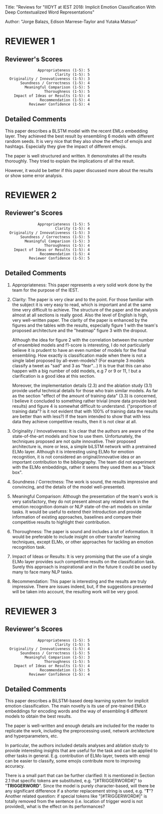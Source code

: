 Title: "Reviews for "IIIDYT at IEST 2018: Implicit Emotion Classification With
Deep Contextualized Word Representations"

Author: "Jorge Balazs, Edison Marrese-Taylor and Yutaka Matsuo"


# REVIEWER 1

## Reviewer's Scores
                   Appropriateness (1-5): 5
                           Clarity (1-5): 5
      Originality / Innovativeness (1-5): 3
           Soundness / Correctness (1-5): 4
             Meaningful Comparison (1-5): 5
                      Thoroughness (1-5): 5
        Impact of Ideas or Results (1-5): 4
                    Recommendation (1-5): 4
               Reviewer Confidence (1-5): 4

## Detailed Comments

This paper describes a BLSTM model with the recent EMLo embedding layer.  They
achieved the best result by ensembling 6 models with different random seeds.  It
is very nice that they also show the effect of emojis and hashtags. Especially
they give the impact of different emojis.

The paper is well structured and written. It demonstrates all the results
thoroughly. They tried to explain the implications of all the result.

However, it would be better if this paper discussed more about the results or
show some error analysis.


# REVIEWER 2

## Reviewer's Scores
                   Appropriateness (1-5): 5
                           Clarity (1-5): 4
      Originality / Innovativeness (1-5): 3
           Soundness / Correctness (1-5): 5
             Meaningful Comparison (1-5): 3
                      Thoroughness (1-5): 4
        Impact of Ideas or Results (1-5): 4
                    Recommendation (1-5): 4
               Reviewer Confidence (1-5): 5

## Detailed Comments

1) Appropriateness: This paper represents a very solid work done by the team for
the purpose of the IEST. 

2) Clarity: The paper is very clear and to the point. For those familiar with
   the subject it is very easy to read, which is important and at the same time
   very difficult to achieve. The structure of the paper and the analysis almost at
   all sections is really good. Also the level of English is high, very
   well-written paper. The clarity of the paper is enhanced by the figures and the
   tables with the results, especially figure 1 with the team's proposed
   architecture and the "heatmap" figure 3 with the dropout. 

   Although the idea for figure 2 with the correlation between the number of
   ensembled models and f1-score is interesting, I do not particularly believe it
   is prudent to have an even number of models for the final ensembling. How
   exactly is classification made when there is not a single label proposed by
   all-even-models? (For example 3 models classify a tweet as "sad" and 3 as
   "fear"...) It is true that this can also happen with a big number of odd models,
   e.g 7 or 9 or 11, !  but a clarification is a good idea at this section. 
 
   Moreover,  the implementation details (2.3) and the ablation study (3.1) provide
   useful technical details for those who train similar models. As far as the
   section "effect of the amount of training data" (3.3) is concerned, I believe it
   concluded to something rather trivial (more data provide best results) and
   figure 4 is somewhat difficult to understand. ("proportion of training data"? is
   it not evident that with 100% of training data the results are better than with
   less?) If the team intended to show that with less data they achieve competitive
   results, then it is not clear at all. 

3) Originality / Innovativeness:  It is clear that the authors are aware of the
   state-of-the-art models and how to use them. Unfortunately, the techniques
   proposed are not quite innovative. Their proposed architecture is, more or less,
   a simple biLSTM network with a pretrained ELMo layer. Although it is interesting
   using ELMo for emotion recognition, it is not considered an original/innovative
   idea or an important contribution to the bibliography. The team did not
   experiment with the ELMo embeddings, rather it seems they used them as a "black
   box". 

4) Soundness / Correctness: The work is sound, the results impressive and
   convincing, and the details of the model well-presented.

5) Meaningful Comparison: Although the presentation of the team's work is very
   satisfactory, they do not present almost any related work in the emotion
   recognition domain or NLP state-of-the-art models on similar tasks. It would be
   useful to extend their Introduction and provide information of existing
   approaches, baselines and compare their competitive results to highlight their
   contribution.

6) Thoroughness: The paper is sound and includes a lot of information. It would
   be preferable to include insight on other transfer learning techniques, except
   ELMo, or other approaches for tackling an emotion recognition task.

7) Impact of Ideas or Results: It is very promising that the use of a single ELMo
   layer provides such competitive results on the classification task. Surely this
   approach is inspirational and in the future it could be used by many to face
   many NLP tasks.

8) Recommendation: This paper is interesting and the results are truly
   impressive. There are issues indeed, but, if the suggestions presented will be
   taken into account, the resulting work will be very good.

# REVIEWER 3

## Reviewer's Scores

                   Appropriateness (1-5): 5
                           Clarity (1-5): 5
      Originality / Innovativeness (1-5): 4
           Soundness / Correctness (1-5): 5
             Meaningful Comparison (1-5): 3
                      Thoroughness (1-5): 5
        Impact of Ideas or Results (1-5): 4
                    Recommendation (1-5): 5
               Reviewer Confidence (1-5): 4

## Detailed Comments 

This paper describes a BiLSTM-based deep learning system for implicit emotion
classification. The main novelty is its use of pre-trained EMLo embeddings for
encoding words and the way of ensembling 6 different models to obtain the best
results.

The paper is well-written and enough details are included for the reader to
replicate the work, including the preprocessing used, network architecture and
hyperparameters, etc.

In particular, the authors included details analyses and ablation study to
provide interesting insights that are useful for the task and can be applied to
other tasks in general. E.g. contribution of ELMo layer, tweets with emoji can
be easier to classify, some emojis contribute more to improving accuracy.

There is a small part that can be further clarified: It is mentioned in Section
2.1 that specific tokens are substituted, e.g. "[#TRIGGERWORD#]" to
"__TRIGGERWORD__". Since the model is purely character-based, will there be any
significant difference if a shorter replacement string is used, e.g. "__T__"?
Another related question: if special tokens like "[#TRIGGERWORD#]" is totally
removed from the sentence (i.e. location of trigger word is not provided), what
is the effect on its performances?
